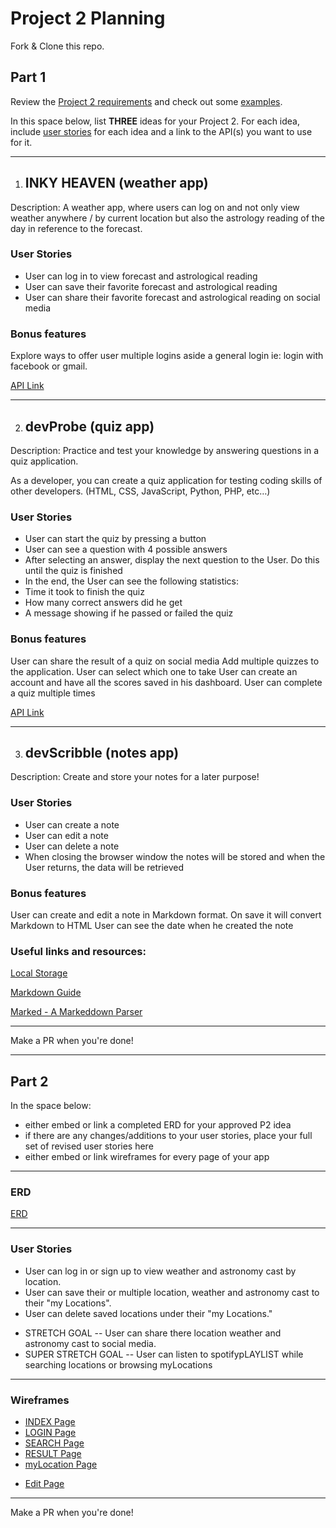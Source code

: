 # Project 2 Planning

Fork & Clone this repo.

## Part 1

Review the [Project 2 requirements](https://tmdarneille.gitbook.io/sei-ga-sea/11-projects/project-2#project-feedback-evaluation) and check out some [examples](https://www.google.com/url?q=https://tmdarneille.gitbook.io/sei-ga-sea/11-projects/past-projects/project2&sa=D&source=calendar&ust=1597596784944000&usg=AOvVaw1ihTzKFunxKsL2f6sIYdlC).

In this space below, list **THREE** ideas for your Project 2. For each idea, include [user stories](https://revelry.co/user-stories-that-dont-suck/) for each idea and a link to the API(s) you want to use for it.

---

1. ## INKY HEAVEN (weather app)

Description: A weather app, where users can log on and not only view weather anywhere / by current location but also the astrology reading of the day in reference to the forecast.

### User Stories

- User can log in to view forecast and astrological reading
- User can save their favorite forecast and astrological reading
- User can share their favorite forecast and astrological reading on social media

### Bonus features

Explore ways to offer user multiple logins aside a general login ie: login with facebook or gmail.

[API Link](https://www.weatherapi.com)

---

2. ## devProbe (quiz app)

Description: Practice and test your knowledge by answering questions in a quiz application.

As a developer, you can create a quiz application for testing coding skills of other developers. (HTML, CSS, JavaScript, Python, PHP, etc…)

### User Stories

- User can start the quiz by pressing a button
- User can see a question with 4 possible answers
- After selecting an answer, display the next question to the User. Do this until the quiz is finished
- In the end, the User can see the following statistics:
- Time it took to finish the quiz
- How many correct answers did he get
- A message showing if he passed or failed the quiz

### Bonus features

User can share the result of a quiz on social media
Add multiple quizzes to the application. User can select which one to take
User can create an account and have all the scores saved in his dashboard. User can complete a quiz multiple times

[API Link](https://opentdb.com/api_config.php)

---

3. ## devScribble (notes app)

Description: Create and store your notes for a later purpose!

### User Stories

- User can create a note
- User can edit a note
- User can delete a note
- When closing the browser window the notes will be stored and when the User returns, the data will be retrieved

### Bonus features

User can create and edit a note in Markdown format. On save it will convert Markdown to HTML
User can see the date when he created the note

### Useful links and resources:

[Local Storage](https://developer.mozilla.org/en-US/docs/Web/API/Window/localStorage)

[Markdown Guide](https://www.markdownguide.org/basic-syntax/)

[Marked - A Markeddown Parser](https://github.com/markedjs/marked)

---

Make a PR when you're done!

---

## Part 2

In the space below:

- either embed or link a completed ERD for your approved P2 idea
- if there are any changes/additions to your user stories, place your full set of revised user stories here
- either embed or link wireframes for every page of your app

---

### ERD

[ERD](https://imgur.com/5VUHwQG)

---

### User Stories

- User can log in or sign up to view weather and astronomy cast by location.
- User can save their or multiple location, weather and astronomy cast to their "my Locations".
- User can delete saved locations under their "my Locations."

* STRETCH GOAL
  -- User can share there location weather and astronomy cast to social media.
* SUPER STRETCH GOAL
  -- User can listen to spotifypLAYLIST while searching locations or browsing myLocations

---

### Wireframes

- [INDEX Page](https://imgur.com/DSN7jXV)
- [LOGIN Page](https://imgur.com/jPtIsJu)
- [SEARCH Page](https://imgur.com/U1FIRuo)
- [RESULT Page](https://imgur.com/wl7qMGm)
- [myLocation Page](https://imgur.com/F5pNWEE)

* [Edit Page](https://imgur.com/aKQoT6R)

---

Make a PR when you're done!
